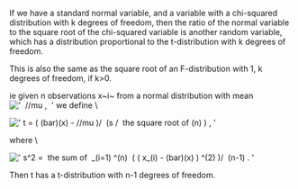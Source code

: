 If we have a standard normal variable, and a variable with a chi-squared
distribution with k degrees of freedom, then the ratio of the normal
variable to the square root of the chi-squared variable is another
random variable, which has a distribution proportional to the
t-distribution with k degrees of freedom.

This is also the same as the square root of an F-distribution with 1, k
degrees of freedom, if k\>0.

ie given n observations x~i~ from a normal distribution with mean
!['  //mu ,  '](../dictionary/equation_images/4220.3..png) we define \\

![' t = ( (bar)(x) - //mu )/  (s /  the square root of (n)
) , '](../dictionary/equation_images/4220.1..png)

where \\

![' s\^2 =  the sum of  \_(i=1) \^(n)  ( ( x\_(i) - (bar)(x) ) \^(2) )/  (n-1) . '](../dictionary/equation_images/4220.2..png)

Then t has a t-distribution with n-1 degrees of freedom.
